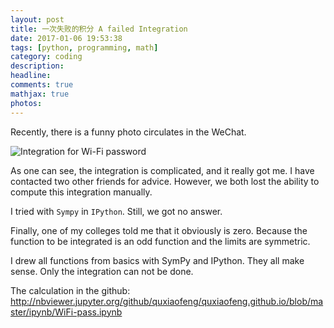 ```yaml
---
layout: post
title: 一次失败的积分 A failed Integration
date: 2017-01-06 19:53:38
tags: [python, programming, math]
category: coding
description: 
headline: 
comments: true
mathjax: true
photos:
---
```


Recently, there is a funny photo circulates in the WeChat.

![Integration for Wi-Fi password](/images/integral-wifi-password.jpg)

As one can see, the integration is complicated, and it really got me. I have contacted two other friends for advice. However, we both lost the ability to compute this integration manually.

I tried with `Sympy` in `IPython`. Still, we got no answer.

Finally, one of my colleges told me that it obviously is zero. Because the function to be integrated is an odd function and the limits are symmetric.

I drew all functions from basics with SymPy and IPython. They all make sense. Only the integration can not be done.

The calculation in the github: http://nbviewer.jupyter.org/github/quxiaofeng/quxiaofeng.github.io/blob/master/ipynb/WiFi-pass.ipynb
